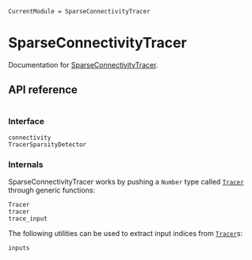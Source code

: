 ```@meta
CurrentModule = SparseConnectivityTracer
```

# SparseConnectivityTracer

Documentation for [SparseConnectivityTracer](https://github.com/adrhill/SparseConnectivityTracer.jl).

## API reference
```@index
```

### Interface
```@docs
connectivity
TracerSparsityDetector
```

### Internals
SparseConnectivityTracer works by pushing a `Number` type called [`Tracer`](@ref) through generic functions:
```@docs
Tracer
tracer
trace_input
```

The following utilities can be used to extract input indices from [`Tracer`](@ref)s:
```@docs
inputs
```

